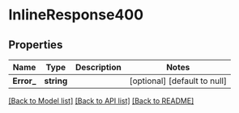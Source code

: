 # InlineResponse400

## Properties
Name | Type | Description | Notes
------------ | ------------- | ------------- | -------------
**Error_** | **string** |  | [optional] [default to null]

[[Back to Model list]](../README.md#documentation-for-models) [[Back to API list]](../README.md#documentation-for-api-endpoints) [[Back to README]](../README.md)

